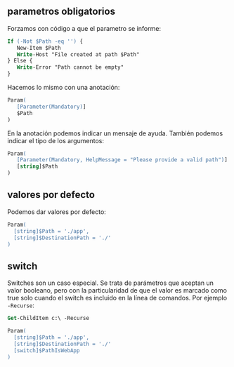 ## parametros obligatorios

Forzamos con código a que el parametro se informe:

```ps
If (-Not $Path -eq '') {
   New-Item $Path
   Write-Host "File created at path $Path"
} Else {
   Write-Error "Path cannot be empty"
}
```

Hacemos lo mismo con una anotación:

```ps
Param(
   [Parameter(Mandatory)]
   $Path
)
```

En la anotación podemos indicar un mensaje de ayuda. También podemos indicar el tipo de los argumentos:

```ps
Param(
   [Parameter(Mandatory, HelpMessage = "Please provide a valid path")]
   [string]$Path
)
```

## valores por defecto

Podemos dar valores por defecto:

```ps
Param(
  [string]$Path = './app',
  [string]$DestinationPath = './'
)
```

## switch

Switches son un caso especial. Se trata de parámetros que aceptan un valor booleano, pero con la particularidad de que el valor es marcado como true solo cuando el switch es incluido en la línea de comandos. Por ejemplo `-Recurse`:

```ps
Get-ChildItem c:\ -Recurse
```

```ps
Param(
  [string]$Path = './app',
  [string]$DestinationPath = './'
  [switch]$PathIsWebApp
)
```